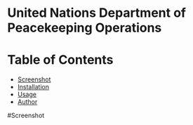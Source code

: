 # United Nations Department of Peacekeeping Operations


# Table of Contents
* [Screenshot](#screenshot)
* [Installation](#installation)
* [Usage](#usage)
* [Author](#author)

#Screenshot

